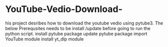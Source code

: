 # YouTube-Vedio-Download-
his project desribes how to download the youtube vedio using pytube3.  The below Prerequsites needs to be install /update before going to run the python script.  install pytube package update pytube package import YouTube module install yt_dlp module
